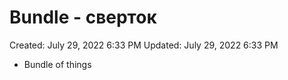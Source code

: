 # Bundle - сверток

Created: July 29, 2022 6:33 PM
Updated: July 29, 2022 6:33 PM

- Bundle of things